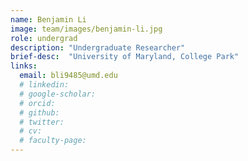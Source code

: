 ```yaml
---
name: Benjamin Li
image: team/images/benjamin-li.jpg
role: undergrad
description: "Undergraduate Researcher"
brief-desc:  "University of Maryland, College Park"
links:
  email: bli9485@umd.edu
  # linkedin: 
  # google-scholar: 
  # orcid: 
  # github: 
  # twitter:   
  # cv: 
  # faculty-page: 
---
```


